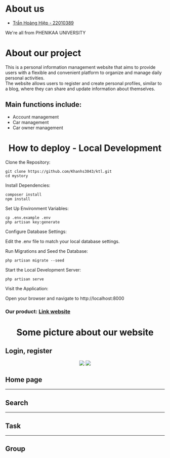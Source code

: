 <h1>About us</h1>
<ul>
    <a href = 'https://github.com/Hiep234' ><li>Trần Hoàng Hiệp - 22010389</li></a>
</ul>
<p>We're all from PHENIKAA UNIVERSITY</p>
<h1>About our project</h1>
<p>This is a personal information management website that aims to provide users with a flexible and convenient platform to organize and manage daily personal activities. <br> The website allows users to register and create personal profiles, similar to a blog, where they can share and update information about themselves.</p>

<h2>Main functions include:</h2>
<ul>
    <li>Account management</li>
     <li>Car management</li>
     <li>Car owner management</li>
</ul>
<h1 align='center'>How to deploy - Local Development</h1>
Clone the Repository:

    git clone https://github.com/Khanhs3043/ktl.git
    cd mystory
    
Install Dependencies:

    composer install
    npm install
    
Set Up Environment Variables:


    cp .env.example .env
    php artisan key:generate
    
Configure Database Settings:

Edit the .env file to match your local database settings.

Run Migrations and Seed the Database:


    php artisan migrate --seed
    
Start the Local Development Server:

    php artisan serve
    
Visit the Application:

Open your browser and navigate to http://localhost:8000

<h3>Our product: <a href='https://animated-space-succotash-9vq6pwvq97pf77p-8000.app.github.dev/'>Link website</a></h3>
<h1 align='center'>Some picture about our website</h1>
<h2>Login, register</h2>
<div align='center'>
    <img src='https://github.com/user-attachments/assets/2287d4fe-81c5-4bef-b36e-494ebeb3f1e9'>
    <img src='https://github.com/user-attachments/assets/5907d510-7f82-4268-af11-4e9ccebe5f01'>
</div>

<h2>Home page</h2>
<div align='center' >
    
</div>
<hr>
<h2>Search </h2>
<div align='center' >
    
</div>
<hr>
<h2>Task</h2>
<div align='center' >
    
</div>
<hr>
<h2>Group</h2>
<div align='center' >
    
</div>

